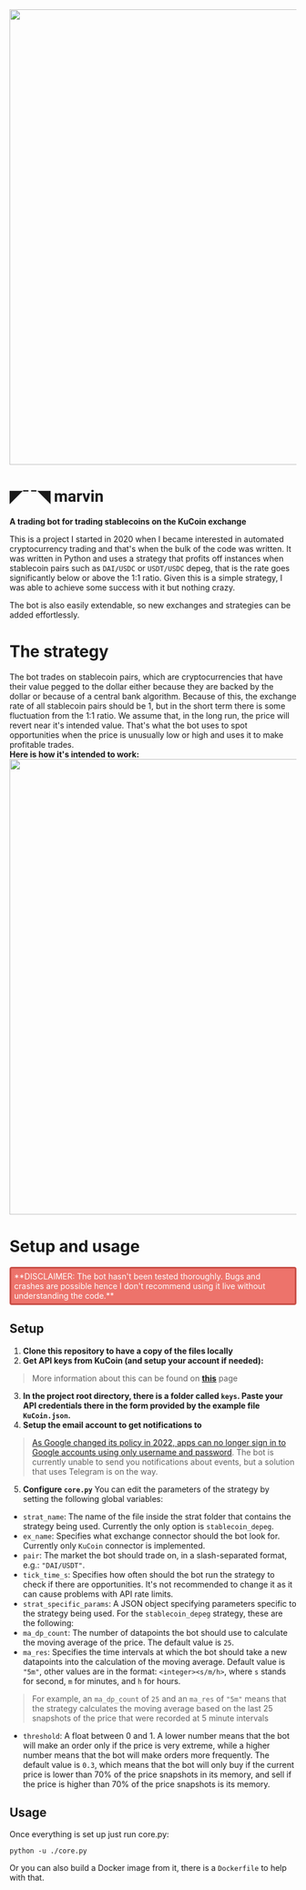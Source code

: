 <img src="https://i.ibb.co/0YFr5LX/logo-long.png"  width="800" height="auto">

<h1 style="font-family: Roboto;">◤¯¯◥ marvin</h1>

**A trading bot for trading stablecoins on the KuCoin exchange**

This is a project I started in 2020 when I became interested in automated cryptocurrency trading and that's when the bulk of the code was written. It was written in Python and uses a strategy that profits off instances when stablecoin pairs such as `DAI/USDC` or `USDT/USDC` depeg, that is the rate goes significantly below or above the 1:1 ratio. Given this is a simple strategy, I was able to achieve some success with it but nothing crazy.

The bot is also easily extendable, so new exchanges and strategies can be added effortlessly.

# The strategy
The bot trades on stablecoin pairs, which are cryptocurrencies that have their value pegged to the dollar either because they are backed by the dollar or because of a central bank algorithm. Because of this, the exchange rate of all stablecoin pairs should be 1, but in the short term there is some fluctuation from the 1:1 ratio. We assume that, in the long run, the price will revert near it's intended value. That's what the bot uses to spot opportunities when the price is unusually low or high and uses it to make profitable trades.<br>**Here is how it's intended to work:**
<img src="https://i.ibb.co/cwHgHRV/example.png"  width="800" height="auto">



# Setup and usage

<div style="background-color:#ed736b; color:white; padding:5px; border-radius:4px; border:solid 3px #c94f47;">**DISCLAIMER: The bot hasn't been tested thoroughly. Bugs and crashes are possible hence I don't recommend using it live without understanding the code.**</div>

## Setup
1. **Clone this repository to have a copy of the files locally**
2. **Get API keys from KuCoin (and setup your account if needed):**
> More information about this can be found on **[this](https://www.kucoin.com/support/360015102174 "this")** page
3. **In the project root directory, there is a folder called `keys`. Paste your API credentials there in the form provided by the example file` KuCoin.json`.**
4. **Setup the email account to get notifications to**
> [As Google changed its policy in 2022, apps can no longer sign in to Google accounts using only username and password](https://support.google.com/accounts/answer/6010255?hl=en "As Google changed its policy in 2022, apps can no longer sign in to Google accounts using only username and password"). The bot is currently unable to send you notifications about events, but a solution that uses Telegram is on the way.
5. **Configure ``core.py``**
You can edit the parameters of the strategy by setting the following global variables:
- `strat_name`: The name of the file inside the strat folder that contains the strategy being used. Currently the only option is `stablecoin_depeg`.
- `ex_name`: Specifies what exchange connector should the bot look for. Currently only `KuCoin` connector is implemented.
- `pair`: The market the bot should trade on, in a slash-separated format, e.g.: `"DAI/USDT"`.
- `tick_time_s`: Specifies how often should the bot run the strategy to check if there are opportunities. It's not recommended to change it as it can cause problems with API rate limits.
- `strat_specific_params`: A JSON object specifying parameters specific to the strategy being used. For the `stablecoin_depeg` strategy, these are the following:
- `ma_dp_count`: The number of datapoints the bot should use to calculate the moving average of the price. The default value is `25`.
- `ma_res`: Specifies the time intervals at which the bot should take a new datapoints into the calculation of the moving average. Default value is `"5m"`, other values are in the format: `<integer><s/m/h>`, where `s` stands for second, `m` for minutes, and `h` for hours.

> For example, an `ma_dp_count` of `25` and an `ma_res` of `"5m"` means that the strategy calculates the moving average based on the last 25 snapshots of the price that were recorded at 5 minute intervals

- `threshold`: A float between 0 and 1. A lower number means that the bot will make an order only if the price is very extreme, while a higher number means that the bot will make orders more frequently. The default value is `0.3`, which means that the bot will only buy if the current price is lower than 70% of the price snapshots in its memory, and sell if the price is higher than 70% of the price snapshots is its memory.

## Usage
Once everything is set up just run core.py:
```
python -u ./core.py
```
Or you can also build a Docker image from it, there is a `Dockerfile` to help with that.